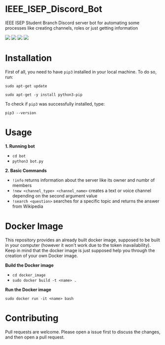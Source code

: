 # IEEE_ISEP_Discord_Bot

IEEE ISEP Student Branch Discord server bot for automating some processes like creating channels, roles or just getting information

![](https://travis-ci.com/diogolopes18-cyber/IEEE_ISEP_Discord_Bot.svg?branch=main)
![](https://img.shields.io/github/languages/count/diogolopes18-cyber/IEEE_ISEP_Discord_Bot)
![](https://img.shields.io/github/repo-size/diogolopes18-cyber/IEEE_ISEP_Discord_Bot)
![](https://img.shields.io/github/license/diogolopes18-cyber/IEEE_ISEP_Discord_Bot)

# Installation

First of all, you need to have `pip3` installed in your local machine. To do so, run:

`sudo apt-get update`

`sudo apt-get -y install python3-pip`

To check if `pip3` was successfully installed, type:

`pip3 --version`

# Usage

**1. Running bot**

- ```cd bot```
- ```python3 bot.py```

**2. Basic Commands**

- ```!info``` returns information about the server like its owner and numbr of members
- ```!new <channel_type> <channel_name>``` creates a text or voice channel depending on the second argument value
- ```!search <question>``` searches for a specific topic and returns the answer from Wikipedia

# Docker Image

This repository provides an already built docker image, supposed to be built in your computer (however it won't work due to the token inavailability). Keep in mind that the docker image is just supposed help you through the creation of your own Docker image.

**Build the Docker image**

- ```cd docker_image```
- ```sudo docker build -t <name> .```

**Run the Docker image**

```sudo docker run -it <name> bash```

# Contributing

Pull requests are welcome. Please open a issue first to discuss the changes, and then open a pull request.
